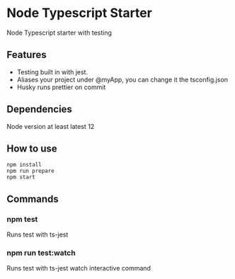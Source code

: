 # Node Typescript Starter

Node Typescript starter with testing

## Features

- Testing built in with jest.
- Aliases your project under @myApp, you can change it the tsconfig.json
- Husky runs prettier on commit

## Dependencies

Node version at least latest 12

## How to use

`npm install`  
`npm run prepare`  
`npm start`

## Commands

### npm test

Runs test with ts-jest

### npm run test:watch

Runs test with ts-jest watch interactive command
